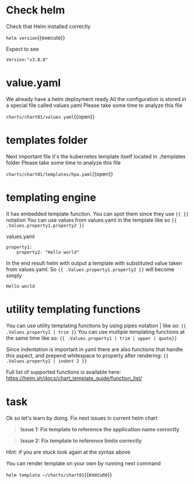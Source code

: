# Check helm

Check that Helm installed correctly

`helm version`{{execute}}

Expect to see
```shell
Version:"v3.8.0"
```

# value.yaml

We already have a helm deployment ready
All the configuration is stored in a special file called values.yaml
Please take some time to analyze this file

`charts/chart01/values.yaml`{{open}}
# templates folder

Next important file it's the kubernetes template itself located in ./templates folder 
Please take some time to analyze this file

`charts/chart01/templates/hpa.yaml`{{open}}

# templating engine
It has embedded template function. You can spot them since they use ```{{ }}``` notation
You can use values from values.yaml in the template like so
```{{ .Values.property1.property2 }}```

values.yaml
```
property1:
    property2: "Hello world"
```

In the end result helm with output a template with substituted value taken from values.yaml. So ```{{ .Values.property1.property2 }}``` will become  simply

```
Hello world
```
# utility templating functions

You can use utility templating functions by using pipes notation | like so: 
```{{ .Values.property1 | trim }}```
You can use multiple templating functions at the same time like so: 
```{{ .Values.property1 | trim | upper | quote}} ```

Since indentation is important in yaml there are also functions that handle this aspect, and prepend whitespace to property after rendering: 
```{{ .Values.property1 | indent 2 }}```

Full list of supported functions is available here: https://helm.sh/docs/chart_template_guide/function_list/

# task

Ok so let's learn by doing. Fix next issues in current helm chart

>**Issue 1: Fix template to reference the application name correctly**

>**Issue 2: Fix template to reference limits correctly**
  
Hint: if you are stuck look again at the syntax above

You can render template on your own by running next command

`helm template ~/charts/chart01`{{execute}}


